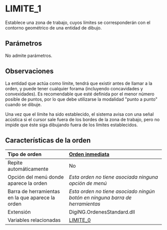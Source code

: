 # LIMITE\_1

Establece una zona de trabajo, cuyos límites se corresponderán con el contorno geométrico de una entidad de dibujo.

## Parámetros

No admite parámetros.

## Observaciones

La entidad que actúa como límite, tendrá que existir antes de llamar a la orden, y puede tener cualquier forama \(incluyendo concavidades y convexidades\). Es recomendable que esté definida por el menor número posible de puntos, por lo que debe utilizarse la modalidad "punto a punto" cuando se dibuje.

Una vez que el límite ha sido establecido, el sistema avisa con una señal acústica si el cursor sale fuera de los bordes de la zona de trabajo, pero no impide que éste siga dibujando fuera de los límites establecidos.

## Características de la orden

| Tipo de orden | [Orden inmediata](limite-1.md) |
| :--- | :--- |
| Repite automáticamente | No |
| Opción del menú donde aparece la orden | _Esta orden no tiene asociada ninguna opción de menú_ |
| Barra de herramientas en la que aparece la orden | _Esta orden no tiene asociado ningún botón en ninguna barra de herramientas_ |
| Extensión | DigiNG.OrdenesStandard.dll |
| Variables relacionadas | [LIMITE\_0](/digi3d-net/referencia/ventana-de-dibujo/ordenes/l/LIMITE_0.html) |

